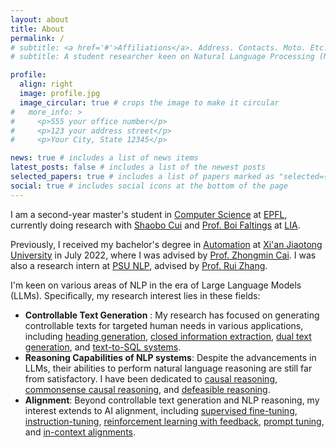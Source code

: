 ```yaml
---
layout: about
title: About
permalink: /
# subtitle: <a href='#'>Affiliations</a>. Address. Contacts. Moto. Etc.
# subtitle: A student researcher keen on Natural Language Processing (NLP).

profile:
  align: right
  image: profile.jpg
  image_circular: true # crops the image to make it circular
#   more_info: >
#     <p>555 your office number</p>
#     <p>123 your address street</p>
#     <p>Your City, State 12345</p>

news: true # includes a list of news items
latest_posts: false # includes a list of the newest posts
selected_papers: true # includes a list of papers marked as "selected={true}"
social: true # includes social icons at the bottom of the page
---
```


I am a second-year master's student in [Computer Science](https://www.epfl.ch/schools/ic/education/master/computer-science/) at [EPFL](https://www.epfl.ch/en/), currently doing research with [Shaobo Cui](https://www.epfl.ch/labs/lia/people/shaobo-cui/) and [Prof. Boi Faltings](https://people.epfl.ch/boi.faltings?lang=en) at [LIA](https://www.epfl.ch/labs/lia/).

Previously, I received my bachelor's degree in [Automation](https://automation.xjtu.edu.cn/) at [Xi'an Jiaotong University](https://en.xjtu.edu.cn/) in July 2022, where I was advised by [Prof. Zhongmin Cai](https://gr.xjtu.edu.cn/web/zmcai/english-version). I was also a research intern at [PSU NLP](https://nlp.psu.edu/), advised by [Prof. Rui Zhang](https://ryanzhumich.github.io/).

I'm keen on various areas of NLP in the era of Large Language Models (LLMs). Specifically, my research interest lies in these fields:

- **Controllable Text Generation** : My research has focused on generating controllable texts for targeted human needs in various applications, including <u>heading generation</u>, <u>closed information extraction</u>, <u>dual text generation</u>, and <u>text-to-SQL systems</u>.
- **Reasoning Capabilities of NLP systems**: Despite the advancements in LLMs, their abilities to perform natural language reasoning are still far from satisfactory. I have been dedicated to <u>causal reasoning</u>, <u>commonsense causal reasoning</u>, and <u>defeasible reasoning</u>.
- **Alignment**: Beyond controllable text generation and NLP reasoning, my interest extends to AI alignment, including <u>supervised fine-tuning</u>, <u>instruction-tuning</u>, <u>reinforcement learning with feedback</u>, <u>prompt tuning</u>, and <u>in-context alignments</u>.
